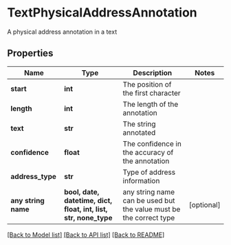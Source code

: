 # TextPhysicalAddressAnnotation

A physical address annotation in a text
## Properties
Name | Type | Description | Notes
------------ | ------------- | ------------- | -------------
**start** | **int** | The position of the first character | 
**length** | **int** | The length of the annotation | 
**text** | **str** | The string annotated | 
**confidence** | **float** | The confidence in the accuracy of the annotation | 
**address_type** | **str** | Type of address information | 
**any string name** | **bool, date, datetime, dict, float, int, list, str, none_type** | any string name can be used but the value must be the correct type | [optional]

[[Back to Model list]](../README.md#documentation-for-models) [[Back to API list]](../README.md#documentation-for-api-endpoints) [[Back to README]](../README.md)


